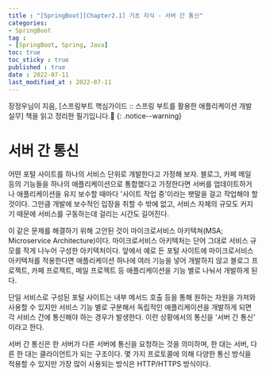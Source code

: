 ```yaml
---
title : "[SpringBoot][Chapter2.1] 기초 지식 - 서버 간 통신"
categories:
- SpringBoot
tag :
- [SpringBoot, Spring, Java]
toc: true
toc_sticky : true
published : true
date : 2022-07-11
last_modified_at : 2022-07-11
---
```






장정우님이 지음, [스프링부트 핵심가이드 :: 스프링 부트를 활용한 애플리케이션 개발 실무] 책을 읽고 정리한 필기입니다.📢
{: .notice--warning}



# 서버 간 통신

어떤 포털 사이트를 하나의 서비스 단위로 개발한다고 가정해 보자. 블로그, 카페 메일 등의 기능들을 하나의 애플리케이션으로 통합했다고 가정한다면 서버를 업데이트하거나 애플리케이션을 유지 보수할 때마다 '사이트 작업 중'이라는 팻말을 걸고 작업해야 할 것이다. 그만큼 개발에 보수적인 입장을 취할 수 밖에 없고, 서비스 자체의 규모도 커지기 때문에 서비스를 구동하는데 걸리는 시간도 길어진다.

이 같은 문제를 해결하기 위해 고안된 것이 마이크로서비스 아키텍쳐(MSA; Microservice Architecture)이다. 마이크로서비스 아키텍처는 단어 그대로 서비스 규모를 작게 나누어 구성한 아키텍처이다. 앞에서 예로 든 포털 사이트에 마이크로서비스 아키텍처를 적용한다면 애플리케이션 하나에 여러 기능을 넣어 개발하지 않고 블로그 프로젝트, 카페 프로젝트, 메일 프로젝트 등 애플리케이션을 기능 별로 나눠서 개발하게 된다.

단일 서비스로 구성된 포털 사이트는 내부 메서드 호출 등을 통해 원하는 자원을 가져와 사용할 수 있지만 서비스 기능 별로 구분해서 독립적인 애플리케이션을 개발하게 되면 각 서비스 간에 통신해야 하는 경우가 발생한다. 이런 상황에서의 통신을 '서버 간 통신' 이라고 한다.

서버 간 통신은 한 서버가 다른 서버에 통신을 요청하는 것을 의미하며, 한 대는 서버, 다른 한 대는 클라이언트가 되는 구조이다. 몇 가지 프로토콜에 의해 다양한 통신 방식을 적용할 수 있지만 가장 많이 사용되는 방식은 HTTP/HTTPS 방식이다.
